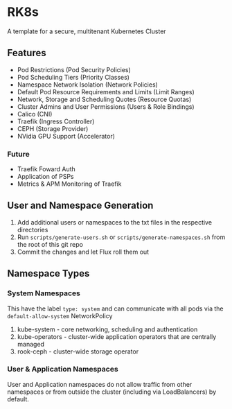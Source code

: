 # RK8s

A template for a secure, multitenant Kubernetes Cluster

## Features
- Pod Restrictions (Pod Security Policies)
- Pod Scheduling Tiers (Priority Classes)
- Namespace Network Isolation (Network Policies)
- Default Pod Resource Requirements and Limits (Limit Ranges)
- Network, Storage and Scheduling Quotes (Resource Quotas)
- Cluster Admins and User Permissions (Users & Role Bindings)
- Calico (CNI)
- Traefik (Ingress Controller)
- CEPH (Storage Provider)
- NVidia GPU Support (Accelerator)

### Future 
- Traefik Foward Auth
- Application of PSPs
- Metrics & APM Monitoring of Traefik


## User and Namespace Generation
1. Add additional users or namespaces to the txt files in the respective directories
2. Run `scripts/generate-users.sh` or `scripts/generate-namespaces.sh` from the root of this git repo
3. Commit the changes and let Flux roll them out


## Namespace Types

### System Namespaces
This have the label `type: system` and can communicate with all pods via the `default-allow-system` NetworkPolicy

1. kube-system - core networking, scheduling and authentication
2. kube-operators - cluster-wide application operators that are centrally managed
3. rook-ceph - cluster-wide storage operator

### User & Application Namespaces
User and Application namespaces do not allow traffic from other namespaces or from outside the cluster (including via LoadBalancers) by default.